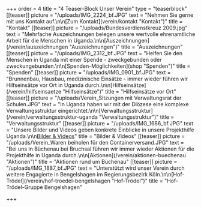 +++
order = 4
title = "4 Teaser-Block Unser Verein"
type = "teaserblock"
[[teaser]]
picture = "/uploads/IMG_2224_bf.JPG"
text = "Nehmen Sie gerne mit uns Kontakt auf.\n\n[Zum Kontakt](verein/kontakt \"Kontakt\")"
title = "Kontakt"
[[teaser]]
picture = "/uploads/Bundesverdienstkreuz 2009.jpg"
text = "Mehrfache Auszeichnungen belegen unsere wertvolle ehrenamtliche Arbeit für die Menschen in Uganda.\n\n[Auszeichnungen](/verein/auszeichnungen \"Auszeichnungen\")"
title = "Auszeichnungen"
[[teaser]]
picture = "/uploads/IMG_2312_bf.JPG"
text = "Helfen Sie den Menschen in Uganda mit einer Spende - zweckgebunden oder zweckungebunden.\n\n[Spenden-Möglichkeiten](shop \"Spenden\")"
title = "Spenden"
[[teaser]]
picture = "/uploads/IMG_0901_bf.JPG"
text = "Brunnenbau, Hausbau, medizinische Einsätze - immer wieder führen wir Hilfseinsätze vor Ort in Uganda durch.\n\n[Hilfseinsätze](/verein/hilfseinsaetze \"Hilfseinsätze\")"
title = "Hilfseinsätze vor Ort"
[[teaser]]
picture = "/uploads/Verein_Sitzungen mit Verwaltungsrat der Schulen.JPG"
text = "In Uganda haben wir mit der Diözese eine komplexe Verwaltungsstruktur eingerichtet.\n\n[Verwaltungsstruktur](/verein/verwaltungsstruktur-uganda \"Verwaltungsstruktur\")"
title = "Verwaltungsstruktur"
[[teaser]]
picture = "/uploads/IMG_1686_bf.JPG"
text = "Unsere Bilder und Videos geben konkrete Einblicke in unsere Projekthilfe Uganda.\n\n[Bilder & Videos](/bilder)"
title = "Bilder & Videos"
[[teaser]]
picture = "/uploads/Verein_Waren beiholen für den Containerversand.JPG"
text = "Bei uns in Büchenau bei Bruchsal führen wir immer wieder Aktionen für die Projekthilfe in Uganda durch.\n\n[Aktionen](/verein/aktionen-buechenau \"Aktionen\")"
title = "Aktionen rund um Büchenau"
[[teaser]]
picture = "/uploads/IMG_1887_bf.JPG"
text = "Unterstützt wird unser Verein durch weitere Engagierte in Bengelshagen im Regierungsbezirk Köln.\n\n[Hof-Trödel](/verein/hof-troedel-bengelshagen \"Hof-Trödel\")"
title = "Hof-Trödel-Gruppe Bengelshagen"

+++
